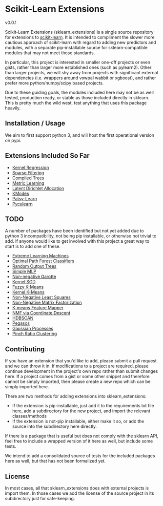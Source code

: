 Scikit-Learn Extensions
=======================

v0.0.1

Scikit-Learn Extensions (sklearn_extensions) is a single source repository for extensions to [scikit-learn](https://github.com/sklearn/sklearn). It is intended
to compliment the slower more cautious approach of scikit-learn with regard to adding new predictors and modules, with a 
separate pip-installable source for sklearn-compatible modules that may not meet those standards. 

In particular, this project is interested in smaller one-off projects or even gists, rather than larger more established ones (such as pylearn2).
Other than larger projects, we will shy away from projects with significant external dependencies (i.e. wrappers around 
vowpal wabbit or xgboost), and rather prefer more python/numpy/scipy based projects. 

Due to these guiding goals, the modules included here may not be as well tested, production ready, or stable as those included 
directly in sklearn.  This is pretty much the wild west, test anything that uses this package heavily.

Installation / Usage
--------------------

We aim to first support python 3, and will host the first operational version on pypi.

Extensions Included So Far
--------------------------

 * [Kernel Regression](https://github.com/jmetzen/kernel_regression)
 * [Sparse Filtering](https://github.com/jmetzen/sparse-filtering)
 * [Compiled Trees](https://github.com/ajtulloch/sklearn-compiledtrees/)
 * [Metric Learning](https://github.com/all-umass/metric-learn.git)
 * [Latent Dirichlet Allocation](https://github.com/ariddell/lda)
 * [KModes](https://github.com/nicodv/kmodes)
 * [Patsy-Learn](https://github.com/amueller/patsylearn)
 * [Pyculearn](https://github.com/predikto/pyculearn)
 
TODO
----

A number of packages have been identified but not yet added due to python 3 incompatibility, not being
pip installable, or otherwise not trivial to add. If anyone would like to get involved with this project
a great way to start is to add one of these.

 * [Extreme Learning Machines](https://github.com/dclambert/Python-ELM)
 * [Optimal Path Forest Classifiers](https://github.com/LibOPF/LibOPF)
 * [Random Output Trees](https://github.com/arjoly/random-output-trees)
 * [Simple MLP](https://gist.github.com/amueller/2061456)
 * [Non-negative Garotte](https://gist.github.com/agramfort/2351057)
 * [Kernel SGD](https://gist.github.com/mblondel/2573392)
 * [Fuzzy K-Means](https://gist.github.com/mblondel/1451300)
 * [Kernel K-Means](https://gist.github.com/mblondel/6230787)
 * [Non-Negative Least Squares](https://gist.github.com/mblondel/4421380)
 * [Non-Negative Matrix Factorization](https://gist.github.com/omangin/8801846)
 * [K-means Feature Mapper](https://gist.github.com/larsmans/5996074)
 * [NMF via Coordinate Descent](https://gist.github.com/mblondel/09648344984565f9477a)
 * [HDBSCAN](https://github.com/lmcinnes/hdbscan)
 * [Pegasos](https://github.com/ejlb/pegasos)
 * [Gaussian Processes](https://github.com/jmetzen/skgp)
 * [Pinch Ratio Clustering](https://github.com/rsbowman/sklearn-prc)
 
Contributing
------------

If you have an extension that you'd like to add, please submit a pull request and we can throw it in.  If modifications
to a project are required, please continue development in the project's own repo rather than submit changes here. If a 
project comes from a gist or some other snippet and therefore cannot be simply imported, then please create a new repo 
which can be simply imported here.

There are two methods for adding extensions into sklearn\_extensions:

 * If the extension is pip-installable, just add it to the requirements.txt file here, add a subdirectory for the new project, and import the relevant classes/methods
 * If the extension is not-pip installable, either make it so, or add the source into the subdirectory here directly. 
 
If there is a package that is useful but does not comply with the sklearn API, feel free to include a wrapped version of
it here as well, but include some tests.

We intend to add a consolidated source of tests for the included packages here as well, but that has not been formalized 
yet.


License
-------

In most cases, all that sklearn\_extensions does with external projects is import them. In those cases we add the license
of the source project in its subdirectory just for safe-keeping. 